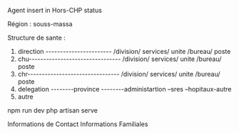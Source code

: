 Agent insert in Hors-CHP 
    status

Région : souss-massa  

Structure de sante :  

1. direction ----------------------- /division/ services/ unite /bureau/ poste  
1. chu-------------------------------- /division/ services/ unite /bureau/ poste  
1. chr-------------------------------- /division/ services/ unite /bureau/ poste  
1. delegation  --------province --------administartion –sres –hopitaux-autre
1. autre


npm run dev
php artisan serve


Informations de Contact
Informations Familiales